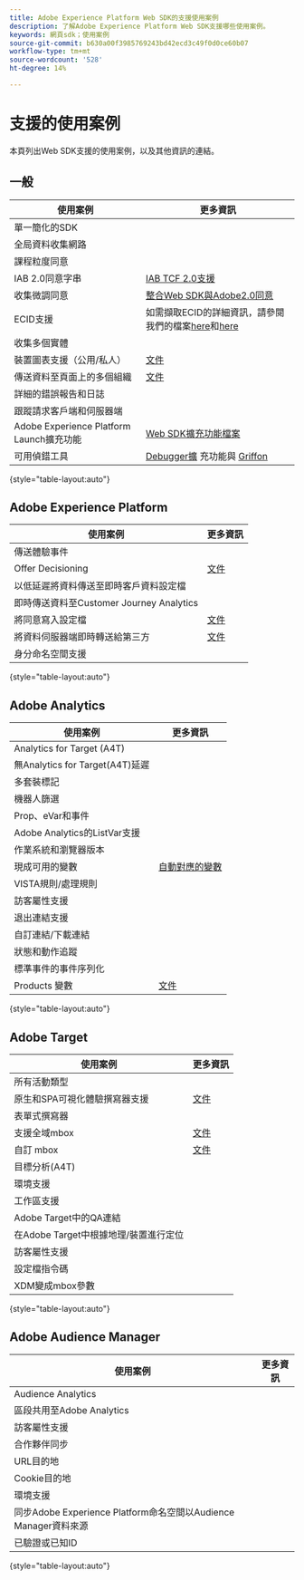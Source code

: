 ```yaml
---
title: Adobe Experience Platform Web SDK的支援使用案例
description: 了解Adobe Experience Platform Web SDK支援哪些使用案例。
keywords: 網頁sdk；使用案例
source-git-commit: b630a00f3985769243bd42ecd3c49f0d0ce60b07
workflow-type: tm+mt
source-wordcount: '528'
ht-degree: 14%

---
```



# 支援的使用案例

本頁列出Web SDK支援的使用案例，以及其他資訊的連結。

## 一般

| 使用案例 | 更多資訊 |
| --- | --- |
| 單一簡化的SDK |  |
| 全局資料收集網路 |  |
| 課程粒度同意 |  |
| IAB 2.0同意字串 | [IAB TCF 2.0支援](https://experienceleague.adobe.com/docs/experience-platform/edge/consent/iab-tcf/overview.html?lang=en#consent) |
| 收集微調同意 | [整合Web SDK與Adobe2.0同意](https://experienceleague.adobe.com/docs/experience-platform/landing/governance-privacy-security/consent/adobe/sdk.html#prerequisites) |
| ECID支援 | 如需擷取ECID的詳細資訊，請參閱我們的檔案[here](https://experienceleague.adobe.com/docs/experience-platform/edge/identity/overview.html?lang=en#first-party-identity)和[here](https://experienceleague.adobe.com/docs/experience-platform/edge/extension/accessing-the-ecid.html?lang=en#extension) |
| 收集多個實體 |  |
| 裝置圖表支援（公用/私人） | [文件](https://experienceleague.adobe.com/docs/analytics/components/cda/device-graph.html?lang=en) |
| 傳送資料至頁面上的多個組織 | [文件](https://experienceleague.adobe.com/docs/experience-platform/edge/fundamentals/interacting-with-multiple-properties.html?lang=en#fundamentals) |
| 詳細的錯誤報告和日誌 |  |
| 跟蹤請求客戶端和伺服器端 |  |
| Adobe Experience Platform Launch擴充功能 | [Web SDK擴充功能檔案](https://experienceleague.adobe.com/docs/experience-platform/edge/extension/web-sdk-extension.html?lang=en#extension) |
| 可用偵錯工具 | [Debugger擴](https://experienceleague.adobe.com/docs/debugger-learn/tutorials/experience-platform-debugger/introduction-to-the-experience-platform-debugger.html?lang=en) 充功能與 [Griffon](https://aep-sdks.gitbook.io/docs/beta/project-griffon) |

{style=&quot;table-layout:auto&quot;}

## Adobe Experience Platform

| 使用案例 | 更多資訊 |
| --- | --- |
| 傳送體驗事件 |  |
| Offer Decisioning | [文件](https://experienceleague.adobe.com/docs/experience-platform/edge/personalization/offer-decisioning/offer-decisioning-overview.html?lang=en#personalization) |
| 以低延遲將資料傳送至即時客戶資料設定檔 |
| 即時傳送資料至Customer Journey Analytics |  |
| 將同意寫入設定檔 | [文件](https://experienceleague.adobe.com/docs/experience-platform/landing/governance-privacy-security/consent/adobe/sdk.html?lang=en) |
| 將資料伺服器端即時轉送給第三方 | [文件](https://experienceleague.adobe.com/docs/launch/using/server-side-info/server-side-overview.html?lang=en) |
| 身分命名空間支援 |  |

{style=&quot;table-layout:auto&quot;}

## Adobe Analytics

| 使用案例 | 更多資訊 |
| --- | --- |
| Analytics for Target (A4T) |  |
| 無Analytics for Target(A4T)延遲 |  |
| 多套裝標記 |  |
| 機器人篩選 |  |
| Prop、eVar和事件 |  |
| Adobe Analytics的ListVar支援 |  |
| 作業系統和瀏覽器版本 |  |
| 現成可用的變數 | [自動對應的變數](https://experienceleague.adobe.com/docs/experience-platform/edge/data-collection/adobe-analytics/automatically-mapped-vars.html?lang=en#data-collection) |
| VISTA規則/處理規則 |  |
| 訪客屬性支援 |  |
| 退出連結支援 |  |
| 自訂連結/下載連結 |  |
| 狀態和動作追蹤 |  |
| 標準事件的事件序列化 |  |
| Products 變數 | [文件](https://experienceleague.adobe.com/docs/experience-platform/edge/data-collection/collect-commerce-data.html?lang=en#actions-related-to-products) |

{style=&quot;table-layout:auto&quot;}

## Adobe Target

| 使用案例 | 更多資訊 |
| --- | --- |
| 所有活動類型 |  |
| 原生和SPA可視化體驗撰寫器支援 | [文件](https://experienceleague.adobe.com/docs/experience-platform/edge/personalization/adobe-target/spa-implementation.html?lang=en#personalization) |
| 表單式撰寫器 |  |
| 支援全域mbox | [文件](https://experienceleague.adobe.com/docs/experience-platform/edge/personalization/rendering-personalization-content.html?lang=en#automatically-rendering-content) |
| 自訂 mbox | [文件](https://experienceleague.adobe.com/docs/experience-platform/edge/personalization/rendering-personalization-content.html?lang=en#manually-rendering-content) |
| 目標分析(A4T) |  |
| 環境支援 |  |
| 工作區支援 |  |
| Adobe Target中的QA連結 |  |
| 在Adobe Target中根據地理/裝置進行定位 |  |
| 訪客屬性支援 |  |
| 設定檔指令碼 |  |
| XDM變成mbox參數 |  |

{style=&quot;table-layout:auto&quot;}

## Adobe Audience Manager

| 使用案例 | 更多資訊 |
| --- | --- |
| Audience Analytics |  |
| 區段共用至Adobe Analytics |  |
| 訪客屬性支援 |  |
| 合作夥伴同步 |  |
| URL目的地 |  |
| Cookie目的地 |  |
| 環境支援 |  |
| 同步Adobe Experience Platform命名空間以Audience Manager資料來源 |  |
| 已驗證或已知ID |  |

{style=&quot;table-layout:auto&quot;}